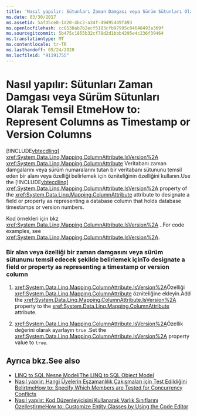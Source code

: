 ```yaml
---
title: 'Nasıl yapılır: Sütunları Zaman Damgası veya Sürüm Sütunları Olarak Temsil Etme'
ms.date: 03/30/2017
ms.assetid: 5afd5ce8-1d20-4bc3-a34f-49d95449f493
ms.openlocfilehash: cc8538ab7b2ecf5183cfb97995c04648493a369f
ms.sourcegitcommit: 5b475c1855b32cf78d2d1bbb4295e4c236f39464
ms.translationtype: MT
ms.contentlocale: tr-TR
ms.lasthandoff: 09/24/2020
ms.locfileid: "91191755"
---
```

# <a name="how-to-represent-columns-as-timestamp-or-version-columns"></a><span data-ttu-id="a91c2-102">Nasıl yapılır: Sütunları Zaman Damgası veya Sürüm Sütunları Olarak Temsil Etme</span><span class="sxs-lookup"><span data-stu-id="a91c2-102">How to: Represent Columns as Timestamp or Version Columns</span></span>

<span data-ttu-id="a91c2-103">[!INCLUDE[vbtecdlinq](../../../../../../includes/vbtecdlinq-md.md)] <xref:System.Data.Linq.Mapping.ColumnAttribute.IsVersion%2A> <xref:System.Data.Linq.Mapping.ColumnAttribute> Veritabanı zaman damgalarını veya sürüm numaralarını tutan bir veritabanı sütununu temsil eden bir alanı veya özelliği belirlemek için özniteliğinin özelliğini kullanın.</span><span class="sxs-lookup"><span data-stu-id="a91c2-103">Use the [!INCLUDE[vbtecdlinq](../../../../../../includes/vbtecdlinq-md.md)] <xref:System.Data.Linq.Mapping.ColumnAttribute.IsVersion%2A> property of the <xref:System.Data.Linq.Mapping.ColumnAttribute> attribute to designate a field or property as representing a database column that holds database timestamps or version numbers.</span></span>  
  
 <span data-ttu-id="a91c2-104">Kod örnekleri için bkz <xref:System.Data.Linq.Mapping.ColumnAttribute.IsVersion%2A> ..</span><span class="sxs-lookup"><span data-stu-id="a91c2-104">For code examples, see <xref:System.Data.Linq.Mapping.ColumnAttribute.IsVersion%2A>.</span></span>  
  
### <a name="to-designate-a-field-or-property-as-representing-a-timestamp-or-version-column"></a><span data-ttu-id="a91c2-105">Bir alan veya özelliği bir zaman damgasını veya sürüm sütununu temsil edecek şekilde belirlemek için</span><span class="sxs-lookup"><span data-stu-id="a91c2-105">To designate a field or property as representing a timestamp or version column</span></span>  
  
1. <span data-ttu-id="a91c2-106"><xref:System.Data.Linq.Mapping.ColumnAttribute.IsVersion%2A>Özelliği <xref:System.Data.Linq.Mapping.ColumnAttribute> özniteliğine ekleyin.</span><span class="sxs-lookup"><span data-stu-id="a91c2-106">Add the <xref:System.Data.Linq.Mapping.ColumnAttribute.IsVersion%2A> property to the <xref:System.Data.Linq.Mapping.ColumnAttribute> attribute.</span></span>  
  
2. <span data-ttu-id="a91c2-107"><xref:System.Data.Linq.Mapping.ColumnAttribute.IsVersion%2A>Özellik değerini olarak ayarlayın `true` .</span><span class="sxs-lookup"><span data-stu-id="a91c2-107">Set the <xref:System.Data.Linq.Mapping.ColumnAttribute.IsVersion%2A> property value to `true`.</span></span>  
  
## <a name="see-also"></a><span data-ttu-id="a91c2-108">Ayrıca bkz.</span><span class="sxs-lookup"><span data-stu-id="a91c2-108">See also</span></span>

- [<span data-ttu-id="a91c2-109">LINQ to SQL Nesne Modeli</span><span class="sxs-lookup"><span data-stu-id="a91c2-109">The LINQ to SQL Object Model</span></span>](the-linq-to-sql-object-model.md)
- [<span data-ttu-id="a91c2-110">Nasıl yapılır: Hangi Üyelerin Eşzamanlılık Çakışmaları için Test Edildiğini Belirtme</span><span class="sxs-lookup"><span data-stu-id="a91c2-110">How to: Specify Which Members are Tested for Concurrency Conflicts</span></span>](how-to-specify-which-members-are-tested-for-concurrency-conflicts.md)
- [<span data-ttu-id="a91c2-111">Nasıl yapılır: Kod Düzenleyicisini Kullanarak Varlık Sınıflarını Özelleştirme</span><span class="sxs-lookup"><span data-stu-id="a91c2-111">How to: Customize Entity Classes by Using the Code Editor</span></span>](how-to-customize-entity-classes-by-using-the-code-editor.md)
